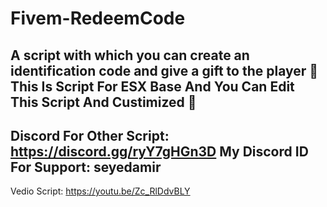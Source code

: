 # Fivem-RedeemCode
A script with which you can create an identification code and give a gift to the player 🎁
This Is Script For ESX Base And You Can Edit This Script And Custimized 🔑
--------------------------------------------------------------------
Discord For Other Script: https://discord.gg/ryY7gHGn3D 
My Discord ID For Support: seyedamir
--------------------------------------------------------------------
Vedio Script: https://youtu.be/Zc_RlDdvBLY

